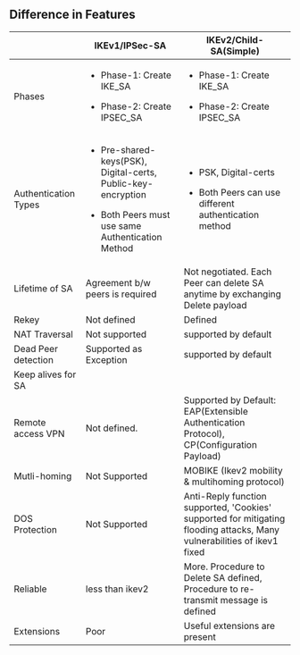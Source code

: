 ## Difference in Features

||IKEv1/IPSec-SA|IKEv2/Child-SA(Simple)|
|---|---|---|
|Phases|<ul><li>Phase-1: Create IKE_SA</li></ul><ul><li>Phase-2: Create IPSEC_SA</li><ul>|<ul><li>Phase-1: Create IKE_SA</li></ul><ul><li>Phase-2: Create IPSEC_SA</li></ul>|
|Authentication Types|<ul><li>Pre-shared-keys(PSK), Digital-certs, Public-key-encryption</li></ul><ul><li>Both Peers must use same Authentication Method</li></ul>|<ul><li>PSK, Digital-certs</li></ul><ul><li>Both Peers can use different authentication method</li></ul>|
|Lifetime of SA|Agreement b/w peers is required|Not negotiated. Each Peer can delete SA anytime by exchanging Delete payload|
|Rekey|Not defined|Defined|
|NAT Traversal|Not supported|supported by default|
|Dead Peer detection|Supported as Exception|supported by default|
|Keep alives for SA||
|Remote access VPN|Not defined.|Supported by Default: EAP(Extensible Authentication Protocol), CP(Configuration Payload)|
|Mutli-homing|Not Supported|MOBIKE (Ikev2 mobility & multihoming protocol) |
|DOS Protection|Not Supported|Anti-Reply function supported, 'Cookies' supported for mitigating flooding attacks, Many vulnerabilities of ikev1 fixed|
|Reliable|less than ikev2|More. Procedure to Delete SA defined, Procedure to re-transmit message is defined|
|Extensions|Poor|Useful extensions are present|
